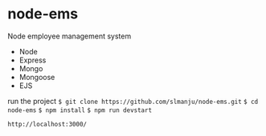 # node-ems
Node employee management system

* Node
* Express
* Mongo
* Mongoose
* EJS

run the project
`$ git clone https://github.com/slmanju/node-ems.git`
`$ cd node-ems`
`$ npm install`
`$ npm run devstart`

`http://localhost:3000/`

